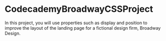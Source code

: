 # CodecademyBroadwayCSSProject
In this project, you will use properties such as display and position to improve the layout of the landing page for a fictional design firm, Broadway Design.
